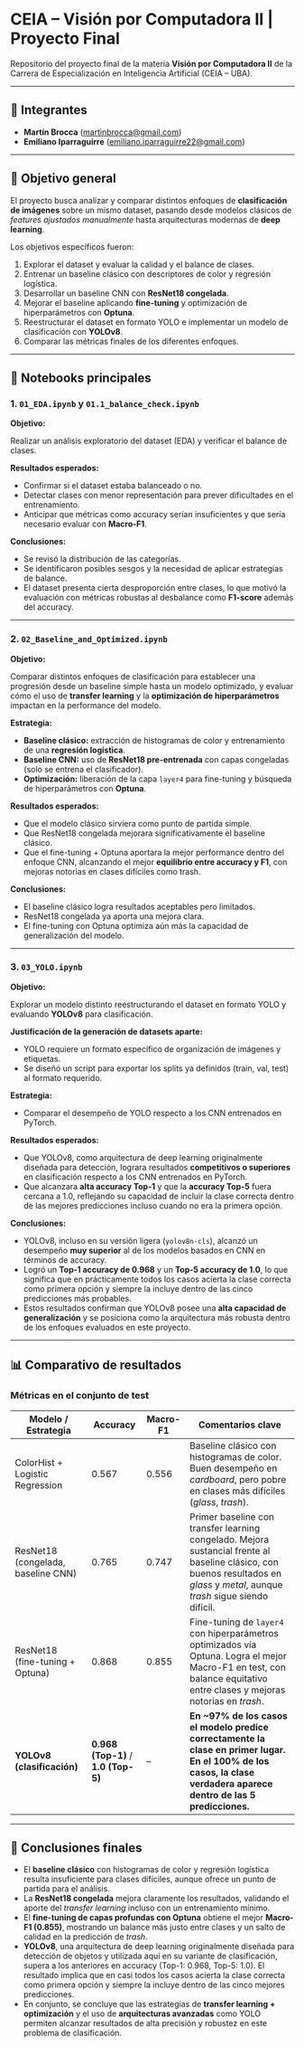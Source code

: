 # CEIA – Visión por Computadora II | Proyecto Final

Repositorio del proyecto final de la materia **Visión por Computadora II** de la Carrera de Especialización en Inteligencia Artificial (CEIA – UBA).

---

## 👥 Integrantes

- **Martín Brocca** (<martinbrocca@gmail.com>)  
- **Emiliano Iparraguirre** (<emiliano.iparraguirre22@gmail.com>)  

---

## 🎯 Objetivo general

El proyecto busca analizar y comparar distintos enfoques de **clasificación de imágenes** sobre un mismo dataset, pasando desde modelos clásicos de *features ajustados manualmente* hasta arquitecturas modernas de **deep learning**.  

Los objetivos específicos fueron:  
1. Explorar el dataset y evaluar la calidad y el balance de clases.  
2. Entrenar un baseline clásico con descriptores de color y regresión logística.  
3. Desarrollar un baseline CNN con **ResNet18 congelada**.  
4. Mejorar el baseline aplicando **fine-tuning** y optimización de hiperparámetros con **Optuna**.  
5. Reestructurar el dataset en formato YOLO e implementar un modelo de clasificación con **YOLOv8**.  
6. Comparar las métricas finales de los diferentes enfoques.  

---

## 📂 Notebooks principales

### 1. `01_EDA.ipynb` y `01.1_balance_check.ipynb`  
**Objetivo:** 

Realizar un análisis exploratorio del dataset (EDA) y verificar el balance de clases.  

**Resultados esperados:**  
- Confirmar si el dataset estaba balanceado o no.
- Detectar clases con menor representación para prever dificultades en el entrenamiento.
- Anticipar que métricas como accuracy serían insuficientes y que sería necesario evaluar con **Macro-F1**.

**Conclusiones:**
- Se revisó la distribución de las categorías.  
- Se identificaron posibles sesgos y la necesidad de aplicar estrategias de balance.  
- El dataset presenta cierta desproporción entre clases, lo que motivó la evaluación con métricas robustas al desbalance como **F1-score** además del accuracy.  

---

### 2. `02_Baseline_and_Optimized.ipynb`  
**Objetivo:** 

Comparar distintos enfoques de clasificación para establecer una progresión desde un baseline simple hasta un modelo optimizado, y evaluar cómo el uso de **transfer learning** y la **optimización de hiperparámetros** impactan en la performance del modelo.

**Estrategia:**  
- **Baseline clásico:** extracción de histogramas de color y entrenamiento de una **regresión logística**.  
- **Baseline CNN:** uso de **ResNet18 pre-entrenada** con capas congeladas (solo se entrena el clasificador).  
- **Optimización:** liberación de la capa `layer4` para fine-tuning y búsqueda de hiperparámetros con **Optuna**.  

**Resultados esperados:**  
- Que el modelo clásico sirviera como punto de partida simple.  
- Que ResNet18 congelada mejorara significativamente el baseline clásico.  
- Que el fine-tuning + Optuna aportara la mejor performance dentro del enfoque CNN, alcanzando el mejor **equilibrio entre accuracy y F1**, con mejoras notorias en clases difíciles como trash.  

**Conclusiones:**  
- El baseline clásico logra resultados aceptables pero limitados.  
- ResNet18 congelada ya aporta una mejora clara.  
- El fine-tuning con Optuna optimiza aún más la capacidad de generalización del modelo.  

---

### 3. `03_YOLO.ipynb`  
**Objetivo:**  

Explorar un modelo distinto reestructurando el dataset en formato YOLO y evaluando **YOLOv8** para clasificación.  

**Justificación de la generación de datasets aparte:**  
- YOLO requiere un formato específico de organización de imágenes y etiquetas.  
- Se diseñó un script para exportar los splits ya definidos (train, val, test) al formato requerido.  

**Estrategia:**  
- Comparar el desempeño de YOLO respecto a los CNN entrenados en PyTorch.

**Resultados esperados:**  
- Que YOLOv8, como arquitectura de deep learning originalmente diseñada para detección, lograra resultados **competitivos o superiores** en clasificación respecto a los CNN entrenados en PyTorch.
- Que alcanzara **alta accuracy Top-1** y que la **accuracy Top-5** fuera cercana a 1.0, reflejando su capacidad de incluir la clase correcta dentro de las mejores predicciones incluso cuando no era la primera opción.

**Conclusiones:**
- YOLOv8, incluso en su versión ligera (`yolov8n-cls`), alcanzó un desempeño **muy superior** al de los modelos basados en CNN en términos de accuracy.  
- Logró un **Top-1 accuracy de 0.968** y un **Top-5 accuracy de 1.0**, lo que significa que en prácticamente todos los casos acierta la clase correcta como primera opción y siempre la incluye dentro de las cinco predicciones más probables.  
- Estos resultados confirman que YOLOv8 posee una **alta capacidad de generalización** y se posiciona como la arquitectura más robusta dentro de los enfoques evaluados en este proyecto.  

---

## 📊 Comparativo de resultados

### Métricas en el conjunto de **test**  

| Modelo / Estrategia                  | Accuracy | Macro-F1 | Comentarios clave |
|--------------------------------------|----------|----------|-------------------|
| ColorHist + Logistic Regression      | 0.567    | 0.556    | Baseline clásico con histogramas de color. Buen desempeño en *cardboard*, pero pobre en clases más difíciles (*glass*, *trash*). |
| ResNet18 (congelada, baseline CNN)   | 0.765    | 0.747    | Primer baseline con transfer learning congelado. Mejora sustancial frente al baseline clásico, con buenos resultados en *glass* y *metal*, aunque *trash* sigue siendo difícil. |
| ResNet18 (fine-tuning + Optuna)      | 0.868    | 0.855    | Fine-tuning de `layer4` con hiperparámetros optimizados vía Optuna. Logra el mejor Macro-F1 en test, con balance equitativo entre clases y mejoras notorias en *trash*. |
| **YOLOv8 (clasificación)**               | **0.968 (Top-1)** / **1.0 (Top-5)** | – | **En ~97% de los casos el modelo predice correctamente la clase en primer lugar. En el 100% de los casos, la clase verdadera aparece dentro de las 5 predicciones.** |

---

## 📝 Conclusiones finales

- El **baseline clásico** con histogramas de color y regresión logística resulta insuficiente para clases difíciles, aunque ofrece un punto de partida para el análisis.  
- La **ResNet18 congelada** mejora claramente los resultados, validando el aporte del *transfer learning* incluso con un entrenamiento mínimo.  
- El **fine-tuning de capas profundas con Optuna** obtiene el mejor **Macro-F1 (0.855)**, mostrando un balance más justo entre clases y un salto de calidad en la predicción de *trash*.  
- **YOLOv8**, una arquitectura de deep learning originalmente diseñada para detección de objetos y utilizada aquí en su variante de clasificación, supera a los anteriores en accuracy (Top-1: 0.968, Top-5: 1.0). El resultado implica que en casi todos los casos acierta la clase correcta como primera opción y siempre la incluye dentro de las cinco mejores predicciones.  
- En conjunto, se concluye que las estrategias de **transfer learning + optimización** y el uso de **arquitecturas avanzadas** como YOLO permiten alcanzar resultados de alta precisión y robustez en este problema de clasificación.  